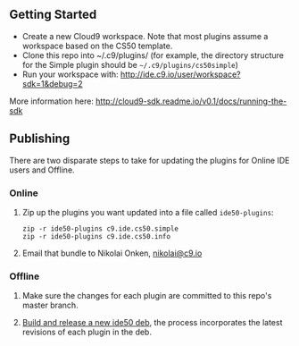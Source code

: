 ## Getting Started

* Create a new Cloud9 workspace. Note that most plugins assume a workspace based on the CS50 template.
* Clone this repo into ~/.c9/plugins/ (for example, the directory structure for the Simple plugin should be `~/.c9/plugins/cs50simple`)
* Run your workspace with: http://ide.c9.io/user/workspace?sdk=1&debug=2

More information here: http://cloud9-sdk.readme.io/v0.1/docs/running-the-sdk

##

## Publishing

There are two disparate steps to take for updating the plugins for Online
IDE users and Offline.

### Online

1. Zip up the plugins you want updated into a file called `ide50-plugins`:
    ```
    zip -r ide50-plugins c9.ide.cs50.simple
    zip -r ide50-plugins c9.ide.cs50.info
    ```

1. Email that bundle to Nikolai Onken, nikolai@c9.io

### Offline

1. Make sure the changes for each plugin are committed to this repo's master
   branch.

1. [Build and release a new ide50 deb](https://github.com/cs50/ide50), the
   process incorporates the latest revisions of each plugin in the deb.
